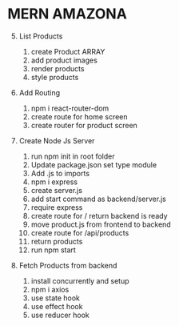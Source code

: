 # MERN AMAZONA

5. List Products

   1. create Product ARRAY
   2. add product images
   3. render products
   4. style products

6. Add Routing

   1. npm i react-router-dom
   2. create route for home screen
   3. create router for product screen

7. Create Node Js Server

   1. run npm init in root folder
   2. Update package.json set type module
   3. Add .js to imports
   4. npm i express
   5. create server.js
   6. add start command as backend/server.js
   7. require express
   8. create route for / return backend is ready
   9. move product.js from frontend to backend
   10. create route for /api/products
   11. return products
   12. run npm start

8. Fetch Products from backend
   1. install concurrently and setup
   2. npm i axios
   3. use state hook
   4. use effect hook
   5. use reducer hook
